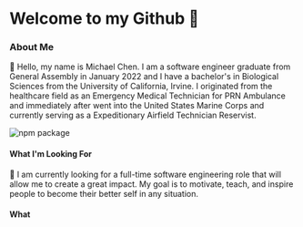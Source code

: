 # Welcome to my Github :wave:

### About Me

:boy: Hello, my name is Michael Chen. I am a software engineer graduate from General Assembly in January 2022 and I have a bachelor's in Biological Sciences from the University of California, Irvine. I originated from the healthcare field as an Emergency Medical Technician for PRN Ambulance and immediately after went into the United States Marine Corps and currently serving as a Expeditionary Airfield Technician Reservist.

![npm package](https://img.shields.io/badge/npm%20package-v1-brightgreen.svg)
#### What I'm Looking For
:eyes: I am currently looking for a full-time software engineering role that will allow me to create a great impact. My goal is to motivate, teach, and inspire people to become their better self in any situation. 

#### What 